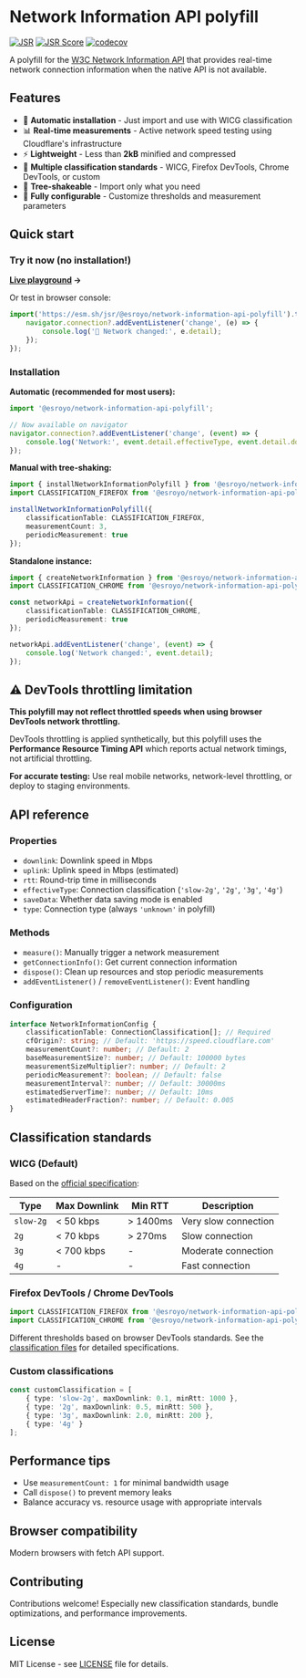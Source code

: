 # Network Information API polyfill

[![JSR](https://jsr.io/badges/@esroyo/network-information-api-polyfill)](https://jsr.io/@esroyo/network-information-api-polyfill)
[![JSR Score](https://jsr.io/badges/@esroyo/network-information-api-polyfill/score)](https://jsr.io/@esroyo/network-information-api-polyfill)
[![codecov](https://codecov.io/gh/esroyo/network-information-api-polyfill/graph/badge.svg?token=YO7XY0TDX5)](https://codecov.io/gh/esroyo/network-information-api-polyfill)

A polyfill for the [W3C Network Information API](https://developer.mozilla.org/en-US/docs/Web/API/Network_Information_API) that provides real-time network connection information when the native API is not available.

## Features

- 🚀 **Automatic installation** - Just import and use with WICG classification
- 📊 **Real-time measurements** - Active network speed testing using Cloudflare's infrastructure
- ⚡ **Lightweight** - Less than **2kB** minified and compressed
- 🎯 **Multiple classification standards** - WICG, Firefox DevTools, Chrome DevTools, or custom
- 🌳 **Tree-shakeable** - Import only what you need
- 🔧 **Fully configurable** - Customize thresholds and measurement parameters

## Quick start

### Try it now (no installation!)
**[Live playground](https://esroyo.github.io/network-information-api-polyfill/) →**

Or test in browser console:
```javascript
import('https://esm.sh/jsr/@esroyo/network-information-api-polyfill').then(() => {
    navigator.connection?.addEventListener('change', (e) => {
        console.log('🔄 Network changed:', e.detail);
    });
});
```

### Installation

**Automatic (recommended for most users):**
```typescript
import '@esroyo/network-information-api-polyfill';

// Now available on navigator
navigator.connection?.addEventListener('change', (event) => {
    console.log('Network:', event.detail.effectiveType, event.detail.downlink + 'Mbps');
});
```

**Manual with tree-shaking:**
```typescript
import { installNetworkInformationPolyfill } from '@esroyo/network-information-api-polyfill/pure';
import CLASSIFICATION_FIREFOX from '@esroyo/network-information-api-polyfill/classifications/firefox';

installNetworkInformationPolyfill({
    classificationTable: CLASSIFICATION_FIREFOX,
    measurementCount: 3,
    periodicMeasurement: true
});
```

**Standalone instance:**
```typescript
import { createNetworkInformation } from '@esroyo/network-information-api-polyfill/network-information';
import CLASSIFICATION_CHROME from '@esroyo/network-information-api-polyfill/classifications/chrome';

const networkApi = createNetworkInformation({
    classificationTable: CLASSIFICATION_CHROME,
    periodicMeasurement: true
});

networkApi.addEventListener('change', (event) => {
    console.log('Network changed:', event.detail);
});
```

## ⚠️ DevTools throttling limitation

**This polyfill may not reflect throttled speeds when using browser DevTools network throttling.**

DevTools throttling is applied synthetically, but this polyfill uses the **Performance Resource Timing API** which reports actual network timings, not artificial throttling.

**For accurate testing:** Use real mobile networks, network-level throttling, or deploy to staging environments.

## API reference

### Properties
- `downlink`: Downlink speed in Mbps
- `uplink`: Uplink speed in Mbps (estimated)
- `rtt`: Round-trip time in milliseconds
- `effectiveType`: Connection classification (`'slow-2g'`, `'2g'`, `'3g'`, `'4g'`)
- `saveData`: Whether data saving mode is enabled
- `type`: Connection type (always `'unknown'` in polyfill)

### Methods
- `measure()`: Manually trigger a network measurement
- `getConnectionInfo()`: Get current connection information
- `dispose()`: Clean up resources and stop periodic measurements
- `addEventListener()` / `removeEventListener()`: Event handling

### Configuration
```typescript
interface NetworkInformationConfig {
    classificationTable: ConnectionClassification[]; // Required
    cfOrigin?: string; // Default: 'https://speed.cloudflare.com'
    measurementCount?: number; // Default: 2
    baseMeasurementSize?: number; // Default: 100000 bytes
    measurementSizeMultiplier?: number; // Default: 2
    periodicMeasurement?: boolean; // Default: false
    measurementInterval?: number; // Default: 30000ms
    estimatedServerTime?: number; // Default: 10ms
    estimatedHeaderFraction?: number; // Default: 0.005
}
```

## Classification standards

### WICG (Default)
Based on the [official specification](https://wicg.github.io/netinfo/):

| Type      | Max Downlink | Min RTT   | Description                  |
| --------- | ------------ | --------- | ---------------------------- |
| `slow-2g` | < 50 kbps    | > 1400ms  | Very slow connection         |
| `2g`      | < 70 kbps    | > 270ms   | Slow connection              |
| `3g`      | < 700 kbps   | -         | Moderate connection          |
| `4g`      | -            | -         | Fast connection              |

### Firefox DevTools / Chrome DevTools
```typescript
import CLASSIFICATION_FIREFOX from '@esroyo/network-information-api-polyfill/classifications/firefox';
import CLASSIFICATION_CHROME from '@esroyo/network-information-api-polyfill/classifications/chrome';
```

Different thresholds based on browser DevTools standards. See the [classification files](./src/classifications/) for detailed specifications.

### Custom classifications
```typescript
const customClassification = [
    { type: 'slow-2g', maxDownlink: 0.1, minRtt: 1000 },
    { type: '2g', maxDownlink: 0.5, minRtt: 500 },
    { type: '3g', maxDownlink: 2.0, minRtt: 200 },
    { type: '4g' }
];
```

## Performance tips

- Use `measurementCount: 1` for minimal bandwidth usage
- Call `dispose()` to prevent memory leaks
- Balance accuracy vs. resource usage with appropriate intervals

## Browser compatibility

Modern browsers with fetch API support.

## Contributing

Contributions welcome! Especially new classification standards, bundle optimizations, and performance improvements.

## License

MIT License - see [LICENSE](LICENSE) file for details.
